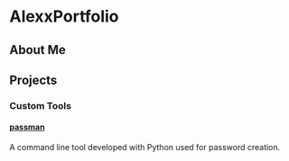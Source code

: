 # AlexxPortfolio


## About Me

## Projects

### Custom Tools
#### <a href=https://github.com/technispex-codes/passman>passman</a>
A command line tool developed with Python used for password creation.



